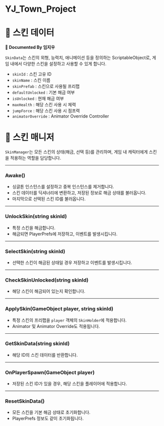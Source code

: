 # YJ_Town_Project
# 📌 스킨 데이터
**🎇 Documented By 임지우**


`SkinData`는 스킨의 외형, 능력치, 애니메이션 등을 정의하는 ScriptableObject로, 게임 내에서 다양한 스킨을 설정하고 사용할 수 있게 합니다.

- `skinId` : 스킨 고유 ID  
- `skinName` : 스킨 이름  
- `skinPrefab` : 스킨으로 사용될 프리팹  
- `defaultUnlocked` : 기본 해금 여부  
- `isUnlocked` : 현재 해금 여부  
- `maxHealth` : 해당 스킨 사용 시 체력  
- `jumpForce` : 해당 스킨 사용 시 점프력  
- `animatorOverride` : Animator Override Controller


# 📌 스킨 매니저

`SkinManager`는 모든 스킨의 상태(해금, 선택 등)를 관리하며, 게임 내 캐릭터에게 스킨을 적용하는 역할을 담당합니다.

---

### Awake()

- 싱글톤 인스턴스를 설정하고 중복 인스턴스를 제거합니다.  
- 스킨 데이터를 딕셔너리에 변환하고, 저장된 정보로 해금 상태를 불러옵니다.  
- 마지막으로 선택된 스킨 ID를 불러옵니다.

---

### UnlockSkin(string skinId)

- 특정 스킨을 해금합니다.  
- 해금되면 PlayerPrefs에 저장하고, 이벤트를 발생시킵니다.

---

### SelectSkin(string skinId)

- 선택한 스킨이 해금된 상태일 경우 저장하고 이벤트를 발생시킵니다.  

---

### CheckSkinUnlocked(string skinId)

- 해당 스킨이 해금되어 있는지 확인합니다.

---

### ApplySkin(GameObject player, string skinId)

- 특정 스킨의 프리팹을 `player` 객체의 `SkinHolder`에 적용합니다.  
- Animator 및 Animator Override도 적용됩니다.  

---

### GetSkinData(string skinId)

- 해당 ID의 스킨 데이터를 반환합니다.  

---

### OnPlayerSpawn(GameObject player)

- 저장된 스킨 ID가 있을 경우, 해당 스킨을 플레이어에 적용합니다.

---

### ResetSkinData()

- 모든 스킨을 기본 해금 상태로 초기화합니다.  
- PlayerPrefs 정보도 같이 초기화됩니다.

